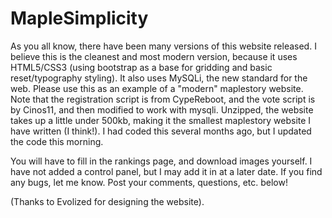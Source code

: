 MapleSimplicity
===============
As you all know, there have been many versions of this website released. I believe this is the cleanest and most modern version, because it uses HTML5/CSS3 (using bootstrap as a base for gridding and basic reset/typography styling). It also uses MySQLi, the new standard for the web. Please use this as an example of a "modern" maplestory website. Note that the registration script is from CypeReboot, and the vote script is by Cinos11, and then modified to work with mysqli.
Unzipped, the website takes up a little under 500kb, making it the smallest maplestory website I have written (I think!). I had coded this several months ago, but I updated the code this morning.

You will have to fill in the rankings page, and download images yourself. I have not added a control panel, but I may add it in at a later date. If you find any bugs, let me know. Post your comments, questions, etc. below!

(Thanks to Evolized for designing the website).
